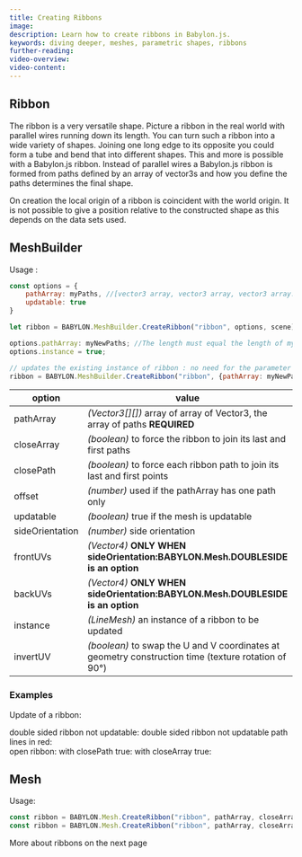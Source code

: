```yaml
---
title: Creating Ribbons
image: 
description: Learn how to create ribbons in Babylon.js.
keywords: diving deeper, meshes, parametric shapes, ribbons
further-reading:
video-overview:
video-content:
---
```


## Ribbon
The ribbon is a very versatile shape. Picture a ribbon in the real world with parallel wires running down its length. You can turn such a ribbon into a wide variety of shapes. Joining one long edge to its opposite you could form a tube and bend that into different shapes. This and more is possible with a Babylon.js ribbon. Instead of parallel wires a Babylon.js ribbon is formed from paths defined by an array of vector3s and how you define the paths determines the final shape. 

On creation the local origin of a ribbon is coincident with the world origin. It is not possible to give a position relative to the constructed shape as this depends on the data sets used.

## MeshBuilder
Usage :

```javascript
const options = {
    pathArray: myPaths, //[vector3 array, vector3 array, vector3 array......]
    updatable: true
}

let ribbon = BABYLON.MeshBuilder.CreateRibbon("ribbon", options, scene); //scene is optional and defaults to the current scene

options.pathArray: myNewPaths; //The length must equal the length of myPaths and myNewPaths[i].length === myPaths[i] for all i
options.instance = true;

// updates the existing instance of ribbon : no need for the parameter scene
ribbon = BABYLON.MeshBuilder.CreateRibbon("ribbon", {pathArray: myNewPath, instance: ribbon});
```

option|value|default value
--------|-----|-------------
pathArray|_(Vector3[][])_  array of array of Vector3, the array of paths **REQUIRED**
closeArray|_(boolean)_  to force the ribbon to join its last and first paths|false
closePath|_(boolean)_  to force each ribbon path to join its last and first points|false
offset|_(number)_  used if the pathArray has one path only|half the path length
updatable|_(boolean)_ true if the mesh is updatable|false
sideOrientation|_(number)_ side orientation|DEFAULTSIDE
frontUVs|_(Vector4)_  **ONLY WHEN sideOrientation:BABYLON.Mesh.DOUBLESIDE is an option** | Vector4(0,0, 1,1) 
backUVs|_(Vector4)_  **ONLY WHEN sideOrientation:BABYLON.Mesh.DOUBLESIDE is an option** | Vector4(0,0, 1,1) 
instance|_(LineMesh)_ an instance of a ribbon to be updated|null
invertUV|_(boolean)_ to swap the U and V coordinates at geometry construction time (texture rotation of 90°)|false

### Examples

Update of a ribbon: <Playground id="#F6JW5W#5" title="Updating a Ribbon" description="Simple example of updating a ribbon."/>

double sided ribbon not updatable: <Playground id="#F6JW5W#6" title="Create a Non Updatable Double Sided Ribbon" description="Simple example of creating a non updatable double sided ribbon."/>
double sided ribbon not updatable path lines in red: <Playground id="#F6JW5W#7" title="Create a Non Updatable Double Sided Ribbon With Red Path Lines" description="Simple example of creating a non updatable double sided ribbon with red path lines."/>  
open ribbon: <Playground id="#F6JW5W#8" title="Create An Open Ribbon" description="Simple example of creating an open ribbon."/>
with closePath true: <Playground id="#F6JW5W#9" title="Create a Ribbon with closePath = True" description="Simple example of creating a ribbon with closePath set to true."/> 
with closeArray true: <Playground id="#F6JW5W#10" title="Create a Ribbon with closeArray = True" description="Simple example of creating a ribbon with closeArray set to true."/> 


## Mesh
Usage: 
```javascript
const ribbon = BABYLON.Mesh.CreateRibbon("ribbon", pathArray, closeArray, closePath, offset, scene);
const ribbon = BABYLON.Mesh.CreateRibbon("ribbon", pathArray, closeArray, closePath, offset, scene, updatable, sideOrientation, instance); //optional parameters after scene
```

More about ribbons on the next page